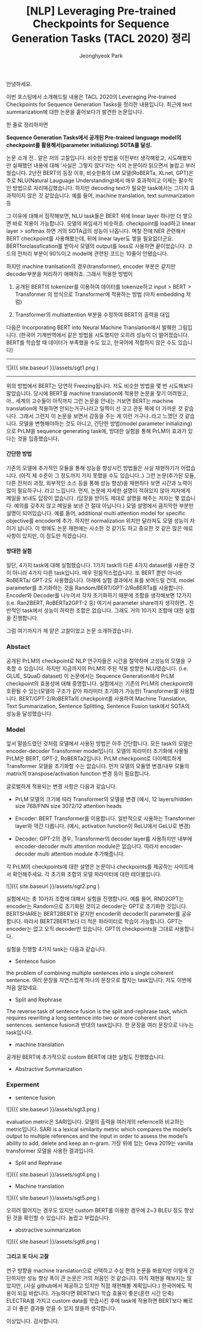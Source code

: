 ﻿---
title: "[NLP] ﻿﻿Leveraging Pre-trained Checkpoints for Sequence Generation Tasks (TACL 2020) 정리"
layout: post
author: Jeonghyeok Park
categories: Natural-Language-Processing
tags: Natural-Language-Processing
---

안녕하세요.

이번 포스팅에서 소개해드릴 내용은 TACL 2020의 Leveraging Pre-trained Checkpoints for Sequence Generation Tasks을 정리한 내용입니다.
최근에 text summarization에 대한 논문을 훝어보다가 발견한 논문입니다.

한 줄로 정리하자면  

**Sequence Generation Tasks에서 공개된 Pre-trained language model의 checkpoint를 활용해서(parameter initializing) SOTA를 달성.**

논문 소개 전.. 얕은 저의 고찰입니다.
비슷한 방법을 이전부터 생각해왔고, 시도해봤지만 실패했던 내용에 대해 '사실은 그렇지 않다'라는 식의 논문이라 읽으면서 놀랍고 부러웠습니다.
2년전 BERT의 등장 이후, 비슷한류의 LM 모델(RoBERTa, XLnet, GPT)은 주로 NLU(Natural Lauguage Understanding)에서 매우 효과적이고 이제는 필수적인 방법으로 자리매김했습니다.
하지만 decoding text가 필요한 task에서는 그다지 효과적이지 않은 것 같았습니다.
예를 들어, machine translation, text summarization 등

그 이유에 대해서 짐작해보면, NLU task들은 BERT 위에 linear layer 하나만 더 쌓으면 바로 적용이 가능합니다.
모델의 짜임새가 비슷하죠. checkpoint를 load하고 linear layer > softmax 하면 거의 SOTA급의 성능이 나옵니다. 며칠 전에 NER 관련해서 BERT checkpoint를 사용해봤는데, 뒤에 linear layer도 쌓을 필요없더군요. BERTforclassfication를 받아서 모델의 output를 loss로 사용하면 끝이었습니다. 코드의 전처리 부분이 90%이고 model에 관련된 코드는 10줄이 안됐습니다.

하지만 machine tranlsation의 경우(transformer), encoder 부분은 같지만 decoder부분을 처리하기 애매하죠.
그래서 적용한 방법이

1. 공개된 BERT의 tokenizer를 이용하여 데이터를 tokenize하고 input > BERT > Transformer 의 방식으로 Transformer에 적용하는 방법 (마치 embedding 처럼)

2. Transformer의 multiattention 부분을 수정하여 BERT의 출력을 대입

다음은 Incorporating BERT into Neural Machine Translation에서 발췌한 그림입니다.
(한국어 기계번역에서 같은 방법을 시도했지만 오히려 성능이 더 떨어졌습니다.
BERT를 학습할 때 데이터가 부족했을 수도 있고, 한국어에 적합하지 않은 수도 있습니다)

---


![]({{ site.baseurl }}/assets/sgt1.png )

---


위의 방법에서 BERT는 당연히 Freezing됩니다.
저도 비슷한 방법을 몇 번 시도해보다 말았습니다.
당시에 BERT를 machine translation에 적용한 논문을 찾기 어려웠고, 아.. 세계의 고수들이 아직까지 그런 논문을 안내는 거보면 BERT는 machine translation에 적용하면 안되는거구나라고 일찍이 선 긋고 관둔 쪽에 더 가까운 것 같습니다.
그래서 그런지 이 논문을 보면서 감동을 주는 게 이런 거구나..라고 느꼈던 것 같습니다.
모델을 변형해야하는 것도 아니고, 간단한 방법(model parameter initializing)으로 PrLM을 sequence generating task에, 방대한 실험을 통해 PrLM이 효과가 있다는 것을 입증했습니다.

#### 간단한 방법

기존의 모델에 추가적인 모듈을 통해 성능을 향상시킨 방법들은 사실 재현하기가 어렵습니다. (아직 제 수준이 그 정도까지 가지 못했을 수도 있습니다..)
그런 논문(추가된 모듈, 다른 전처리 과정, 외부적인 소스 등을 통해 성능 향상)을 재현하다 보면 시간과 노력이 많이 필요하구나..라고 느낍니다.
먼저, 논문에 자세한 설명이 적혀있지 않아 저자에게 메일을 보내도 답장이 없습니다.
(답장을 받아도 제대로 설명을 해주는 저자는 몇 없습니다. 예의를 갖추지 않고 메일을 보낸 건 절대 아닙니다.)
모델 설명에서 큼지막한 부분만 설명이 되어있습니다. 예를 들어, additional multi attention model for specific objective를 encoder에 추가. 하지만 normalization 위치만 달라져도 모델 성능이 차이가 납니다.
이 밖에도 논문 재현에는 사소한 것 같기도 하고 중요한 것 같은 많은 애로 사항이 있지만, 이 정도만 적겠습니다.

#### 방대한 실험

일단, 4가지 task에 대해 실험했습니다. 1가지 task의 다른 4가지 dataset을 사용한 것이 아니라 4가지 다른 task입니다. 매우 믿음직스럽습니다.
또 BERT 뿐만 아니라 RoBERTa/ GPT-2도 사용했습니다.
아래에 실험 결과에서 표를 보여드릴 건데, model parameter를 초기화하는 것을 Random/BERT/GPT-2/RoBERTa를 사용합니다. Encoder와 Decoder를 나누어서 각자 초기화하기 때문에 조합을 생각해보면 12가지 (i.e. Ran2BERT, RoBERTa2GPT-2 등) 여기서 parameter share까지 생각하면.. 전반적인 task에서 성능이 하락한 조합은 없습니다. 그래도 거의 10가지 조합에 대한 실험을 진행합니다.

그럼 여기까지가 제 얕은 고찰이었고 논문 소개하겠습니다.

### Abstact

공개된 PrLM의 checkpoint로 NLP 연구자들은 시간을 절약하며 고성능의 모델을 구축할 수 있습니다.
하지만 지금까지의 PrLM의 주된 적용 방향은 NLU였습니다. (i.e. GLUE, SQuaD dataset)
이 논문에서는 Sequence Generation에서 PrLM checkpoint의 효용성에 대해 증명합니다.
실험에서는 기존의 PrLM의 checkpoint와 호환될 수 있는(모델의 구조가 같아 파라미터 초기화가 가능한) Transformer를 사용합니다.
BERT/GPT-2/RoBERTa의 checkpoint를 사용하여 Machine Translation, Text Summarization, Sentence Splitting, Sentence Fusion task에서 SOTA의 성능을 달성했습니다.

### Model

앞서 말씀드렸던 것처럼 모델에서 사용된 방법은 아주 간단합니다.
모든 task의 모델은 encoder-decoder Transformer model입니다.
모델의 파라미터 초기화에 사용될 PrLM은 BERT, GPT-2, RoBERTa2입니다.
PrLM checkpoint로 다이렉트하게 Transformer 모델을 초기화할 수는 없습니다.
먼저 모델의 모듈명 변경/내부 모듈의 matrix의 transpose/activation function 변경 등이 필요합니다.

글로벌하게 적용되는 변경 사항은 다음과 같습니다.

- PrLM 모델의 크기에 따라 Transformer의 모델을 변경 (예시, 12 layers/hidden size 768/FNN size 3072/12 attention heads

- Encoder: BERT Transformer를 이용합니다. 일반적으로 사용하는 Transformer layer와 약간 다릅니다. (예시, activation function이 ReLU에서 GeLU로 변경)

- Decoder: GPT-2의 경우, Transformer의 decoder layer를 사용하지만 내부에 encoder-decoder multi attention module은 없습니다. 따라서 encoder-decoder multi attention module 추가해줍니다.

각 PrLM의 checkpoints에 대한 설명은 논문이나 checkpoints를 제공하는 사이트에서 확인해주세요.
각 초기화 조합의 모델 파라미터에 대한 테이블입니다.

![]({{ site.baseurl }}/assets/sgt2.png )

실험에서는 총 10가지 조합에 대해서 실험을 진행합니다.
예를 들어, RND2GPT는 encoder는 Random으로 초기화된 것이고 decoder는 GPT로 초기화한 것입니다.
BERTSHARE는 BERT2BERT와 같지만 encoder와 decoder의 parameter를 공유합니다. 따라서 BERT2BERT보다 더 적은 파라미터로 학습이 가능합니다.
GPT는 encoder는 없고 오직 decoder만 있습니다. GPT의 checkpoints을 그대로 사용합니다.

실험을 진행할 4가지 task는 다음과 같습니다.

- Sentence fusion

the problem of combining multiple sentences into a single coherent sentence.
여러 문장을 자연스럽게 하나의 문장으로 합치는 task입니다. 저도 이번에 처음 알았네요.

- Split and Rephrase

The reverse task of sentence fusion is the split and-rephrase task, which requires rewriting a long sentence into two or more coherent short sentences.
sentence fusion과 반대의 task입니다. 한 문장을 여러 문장으로 나누는 task입니다.

- machine translation

공개된 BERT에 추가적으로 custom BERT에 대한 실험도 진행했습니다.

- Abstractive Summarization

### Experment

- sentence fusion

![]({{ site.baseurl }}/assets/sgt3.png )

evaluation metric은 SARI입니다.
모델의 출력을 여러개의 refernce와 비교하는 metric입니다.
SARI is a lexical similarity metric which compares the model’s output to multiple references and the input in order to assess the model’s ability to add, delete and keep an n-gram.
가장 위에 있는 Geva 2019는 vanilla transformer 모델을 사용한 결과입니다.

- Split and Rephrase

![]({{ site.baseurl }}/assets/sgt4.png )

- Machine translation

![]({{ site.baseurl }}/assets/sgt5.png )

오히려 떨어지는 경우도 있지만 custom BERT를 이용한 경우에 2~3 BLEU 정도 향상된 것을 확인할 수 있습니다. 놀랍고 부럽습니다.

- abstractive summarization

![]({{ site.baseurl }}/assets/sgt6.png )

#### 그리고 또 다시 고찰

연구 방향을 machine translation으로 선택하고 수십 편의 논문을 봐왔지만 이렇게 간단하지만 성능 향상 폭이 큰 논문은 거의 처음인 것 같습니다.
아직 재현을 해보지는 않았지만, (사실 github에서 제공하고 있지만 직접 재현해볼 계획입니다.) 한국어에도 적용이 되길 바랍니다.
가능하다면 BERT보다 학습 효율이 좋은(훈련 시간 단축) ELECTRA를 가지고 custom data를 학습시킨 후에 task에 적용하면 BERT보다 빠르고 더 좋은 결과들 얻을 수 있지 않을까 생각합니다.

이상입니다. 감사합니다. 
﻿
